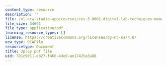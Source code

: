 ```yaml
---
content_type: resource
description: ''
file: /ol-ocw-studio-app/courses/res-5-0001-digital-lab-techniques-manual-spring-2007/701c9011eb27f46643e0ae17425a5a86_7LBGQHjgHEw.pdf
file_size: 34691
file_type: application/pdf
learning_resource_types: []
license: https://creativecommons.org/licenses/by-nc-sa/4.0/
ocw_type: OCWFile
resourcetype: Document
title: 3play pdf file
uid: 701c9011-eb27-f466-43e0-ae17425a5a86
---
```

